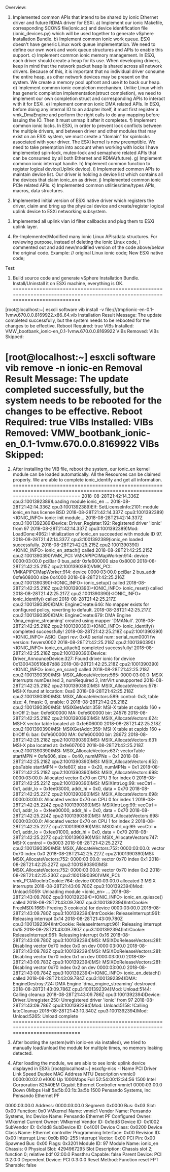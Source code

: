 Overview:
1. Implemented common APIs that intend to be shared by ionic Ethernet driver and
future RDMA driver for ESXi.
    a) Implement our ionic Makefile, corresponding SCONS file(ionic.sc) and device
         identification file (ionic_devices.py) which will be used together to generate
         vSphere Installation Bundle.
    b) Implement common ionic work queue. ESXi doesn't have generic Linux work queue
        implementation. We need to define our own work and work queue structures and
        APIs to enable this support.
    c) Implement common ionic memory management. In ESXi, each driver should create
        a heap for its use. When developing drivers, keep in mind that the network packet heap
        is shared across all network drivers. Because of this, it is important that no individual driver
        consume the entire heap, as other network devices may be present on the system.
        We create a memory pool upfront and use it to back our heap.
    d) Implement common ionic completion mechanism. Unlike Linux which has generic
        completion implementation(struct completion), we need to implement our own
        completion struct and corresponding APIs to interact with it for ESXi.
    e) Implement common ionic DMA related APIs. In ESXi, before doing any internal IO to
        an adapter itself, it must first register a vmk_DmaEngine and perform the right calls to
        do any mapping before issuing the IO. Then it must unmap it after it completes.
    f) Implement common ionic locks. In ESXi, in order to prevent lock conflicts between the
        multiple drivers, and between driver and other modules that may exist on an ESXi system,
        we must create a “domain” for spinlocks associated with your driver. The ESXi kernel is now
        preemptible. We need to take preemption into account when working with locks I have
        implemented spin-lock, mutex-lock and semaphore related APIs that can be consumed
        by all both Ethernet and RDMA(future).
    g) Implement common ionic interrupt handle. 
    h) Implement common function to register logical device(Uplink device).
    i)  Implemented common APIs to maintain device list. Our driver is holding a device list which
        contains all the devices that claim ionic_en as driver. 
    j) Implemented common ionic PCIe related APIs.
    k) Implemented common utilities/time/types APIs, macros, data structures.

2. Implemented initial version of ESXi native driver which registers the driver, claim and bring
    up the physical device and create/register logical uplink device to ESXi networking subsystem.

3. Implemented all uplink vlan id filter callbacks and plug them to ESXi uplink layer.

4. Re-Implemented/Modified many ionic Linux APIs/data structures. For reviewing purpose, instead
    of deleting the ionic Linux code, I commented out and add new/modified version of the code above/below
    the original code. Example:
    // original Linux ionic code;
    New ESXi native code;


Test:
1. Build source code and generate vSphere Installation Bundle. Install/Uninstall it on ESXi machine, everything
    is OK. 
=============================================================================================================================

[root@localhost:~] esxcli software vib install -v file:///tmp/ionic-en-0.1-1vmw.670.0.0.8169922.x86_64.vib
Installation Result
   Message: The update completed successfully, but the system needs to be rebooted for the changes to be effective.
   Reboot Required: true
   VIBs Installed: VMW_bootbank_ionic-en_0.1-1vmw.670.0.0.8169922
   VIBs Removed: 
   VIBs Skipped: 

[root@localhost:~] esxcli software vib remove -n ionic-en
Removal Result
   Message: The update completed successfully, but the system needs to be rebooted for the changes to be effective.
   Reboot Required: true
   VIBs Installed: 
   VIBs Removed: VMW_bootbank_ionic-en_0.1-1vmw.670.0.0.8169922
   VIBs Skipped: 
=============================================================================================================================


2. After installing the VIB file, reboot the system, our ionic_en kernel module can be loaded automatically. All the
    Resources can be claimed properly. We are able to complete ionic_identify and get all information.
=============================================================================================================================
2018-08-28T21:42:14.336Z cpu3:1001392389)Loading module ionic_en ...
2018-08-28T21:42:14.336Z cpu3:1001392389)Elf: SetLicenseInfo:2101: module ionic_en has license BSD
2018-08-28T21:42:14.337Z cpu3:1001392389)<IONIC_INFO> ionic: init module...
2018-08-28T21:42:14.337Z cpu3:1001392389)Device: Driver_Register:192: Registered driver 'ionic' from 97
2018-08-28T21:42:14.337Z cpu3:1001392389)Mod: LoadDone:4962: Initialization of ionic_en succeeded with module ID 97.
2018-08-28T21:42:14.337Z cpu3:1001392389)ionic_en loaded successfully.
2018-08-28T21:42:25.215Z cpu2:1001390390)<IONIC_INFO> ionic_en_attach() called
2018-08-28T21:42:25.215Z cpu2:1001390390)VMK_PCI: VMKAPIPCIMapWorker:914: device 0000:03:00.0 pciBar 0 bus_addr 0xfe600000 size 0x8000
2018-08-28T21:42:25.215Z cpu2:1001390390)VMK_PCI: VMKAPIPCIMapWorker:914: device 0000:03:00.0 pciBar 2 bus_addr 0xfe608000 size 0x4000
2018-08-28T21:42:25.216Z cpu2:1001390390)<IONIC_INFO> ionic_setup() called
2018-08-28T21:42:25.216Z cpu2:1001390390)<IONIC_INFO> ionic_reset() called
2018-08-28T21:42:25.217Z cpu2:1001390390)<IONIC_INFO> ionic_identify() called
2018-08-28T21:42:25.217Z cpu2:1001390390)DMA: EngineCreate:646: No mapper exists for configured policy, reverting to default.
2018-08-28T21:42:25.217Z cpu2:1001390390)DMA: EngineCreate:679: DMA Engine 'dma_engine_streaming' created using mapper 'DMANull'.
2018-08-28T21:42:25.218Z cpu2:1001390390)<IONIC_INFO> ionic_identify() completed successfully!
2018-08-28T21:42:25.218Z cpu2:1001390390)<IONIC_INFO> ASIC: Capri rev: 0xA0 serial num: serial_num0001 fw version: fwvers0002
2018-08-28T21:42:25.218Z cpu2:1001390390)<IONIC_INFO> ionic_en_attach() completed successfully!
2018-08-28T21:42:25.218Z cpu2:1001390390)Device: Driver_AnnounceDevice:327: Found driver ionic for device 0x1300430516b87d88
2018-08-28T21:42:25.218Z cpu2:1001390390)<IONIC_INFO> ionic_en_scan() called
2018-08-28T21:42:25.218Z cpu2:1001390390)MSI: MSIX_AllocateVectors:565: 0000:03:00.0: MSIX interrupts numDesired 3, numRequired 3, intrVirt unsupported
2018-08-28T21:42:25.218Z cpu2:1001390390)MSI: MSIX_AllocateVectors:578: MSI-X found at location: 0xa0
2018-08-28T21:42:25.218Z cpu2:1001390390)MSI: MSIX_AllocateVectors:589: control: 0x3, table size: 4, fmask: 0, enable: 0
2018-08-28T21:42:25.218Z cpu2:1001390390)MSI: MSIXGetAddr:359: MSI-X table at capIdx 160 + birOff 2: bar: 0xfe600000 MA: 0xfe600000 bir: 24576
2018-08-28T21:42:25.218Z cpu2:1001390390)MSI: MSIX_AllocateVectors:624: MSI-X vector table located at: 0xfe606000
2018-08-28T21:42:25.218Z cpu2:1001390390)MSI: MSIXGetAddr:359: MSI-X table at capIdx 160 + birOff 6: bar: 0xfe600000 MA: 0xfe600000 bir: 28672
2018-08-28T21:42:25.218Z cpu2:1001390390)MSI: MSIX_AllocateVectors:631: MSI-X pba located at: 0xfe607000
2018-08-28T21:42:25.218Z cpu2:1001390390)MSI: MSIX_AllocateVectors:637: vectorTable startMPN = 0xfe606, size = 0x40, numMPNs = 0x1
2018-08-28T21:42:25.218Z cpu2:1001390390)MSI: MSIX_AllocateVectors:652: pbaTable startMPN = 0xfe607, size = 0x20, numMPNs = 0x1
2018-08-28T21:42:25.218Z cpu2:1001390390)MSI: MSIX_AllocateVectors:698: 0000:03:00.0: Allocated vector 0x70 on CPU 3 for index 0
2018-08-28T21:42:25.221Z cpu2:1001390390)MSI: MSIXIntrLog:99: vecCtrl = 0x1, addr_lo = 0xfee03000, addr_hi = 0x0, data = 0x70
2018-08-28T21:42:25.221Z cpu2:1001390390)MSI: MSIX_AllocateVectors:698: 0000:03:00.0: Allocated vector 0x70 on CPU 0 for index 1
2018-08-28T21:42:25.224Z cpu2:1001390390)MSI: MSIXIntrLog:99: vecCtrl = 0x1, addr_lo = 0xfee00000, addr_hi = 0x0, data = 0x70
2018-08-28T21:42:25.224Z cpu2:1001390390)MSI: MSIX_AllocateVectors:698: 0000:03:00.0: Allocated vector 0x70 on CPU 1 for index 2
2018-08-28T21:42:25.227Z cpu2:1001390390)MSI: MSIXIntrLog:99: vecCtrl = 0x1, addr_lo = 0xfee01000, addr_hi = 0x0, data = 0x70
2018-08-28T21:42:25.227Z cpu2:1001390390)MSI: MSIX_AllocateVectors:747: MSI-X control = 0x8003
2018-08-28T21:42:25.227Z cpu2:1001390390)MSI: MSIX_AllocateVectors:752: 0000:03:00.0: vector 0x70 index 0x0
2018-08-28T21:42:25.227Z cpu2:1001390390)MSI: MSIX_AllocateVectors:752: 0000:03:00.0: vector 0x70 index 0x1
2018-08-28T21:42:25.227Z cpu2:1001390390)MSI: MSIX_AllocateVectors:752: 0000:03:00.0: vector 0x70 index 0x2
2018-08-28T21:42:25.230Z cpu2:1001390390)VMK_PCI: vmk_PCIAllocIntrCookie:764: device 0000:03:00.0 allocated 3 MSIX interrupts
2018-08-28T21:43:09.780Z cpu3:1001392394)Mod: Unload:5059: Unloading module <ionic_en> ...
2018-08-28T21:43:09.780Z cpu3:1001392394)<IONIC_INFO> ionic_en_quiesce() called
2018-08-28T21:43:09.780Z cpu3:1001392394)IntrCookie: FreeMSIX:1669: Freeing 3 cookie(s) for device 0000:03:00.0
2018-08-28T21:43:09.780Z cpu3:1001392394)IntrCookie: ReleaseInterrupt:961: Releasing interrupt 0x14
2018-08-28T21:43:09.780Z cpu3:1001392394)IntrCookie: ReleaseInterrupt:961: Releasing interrupt 0x15
2018-08-28T21:43:09.780Z cpu3:1001392394)IntrCookie: ReleaseInterrupt:961: Releasing interrupt 0x16
2018-08-28T21:43:09.780Z cpu3:1001392394)MSI: MSIXDoReleaseVectors:281: Disabling vector 0x70 index 0x0 on dev 0000:03:00.0
2018-08-28T21:43:09.782Z cpu3:1001392394)MSI: MSIXDoReleaseVectors:281: Disabling vector 0x70 index 0x1 on dev 0000:03:00.0
2018-08-28T21:43:09.783Z cpu3:1001392394)MSI: MSIXDoReleaseVectors:281: Disabling vector 0x70 index 0x2 on dev 0000:03:00.0
2018-08-28T21:43:09.784Z cpu3:1001392394)<IONIC_INFO> ionic_en_detach() called
2018-08-28T21:43:09.784Z cpu3:1001392394)DMA: EngineDestroy:724: DMA Engine 'dma_engine_streaming' destroyed.
2018-08-28T21:43:09.786Z cpu3:1001392394)Mod: Unload:5144: Calling cleanup
2018-08-28T21:43:09.786Z cpu3:1001392394)Device: Driver_Unregister:250: Unregistered driver 'ionic' from 97
2018-08-28T21:43:09.786Z cpu3:1001392394)Mod: Unload:5158: !Calling lateCleanup
2018-08-28T21:43:10.340Z cpu3:1001392394)Mod: Unload:5265: Unload complete
=============================================================================================================================

3. After booting the system(with ionic-en via installed), we tried to manually load/unload the module for multiple times,
    no memory leaking detected.
4. After loading the module, we are able to see ionic uplink device displayed in ESXi:
[root@localhost:~] esxcfg-nics -l
Name    PCI          Driver      Link Speed      Duplex MAC Address       MTU    Description
vmnic0  0000:00:02.0 e1000       Up   1000Mbps   Full   52:54:00:12:34:56 1500   Intel Corporation 82540EM Gigabit Ethernet Controller
vmnic1  0000:03:00.0             Down 0Mbps      Half   5a:5b:03:1b:3a:5b 1500   Pensando Systems, Inc Pensando Ethernet PF

0000:03:00.0
   Address: 0000:03:00.0
   Segment: 0x0000
   Bus: 0x03
   Slot: 0x00
   Function: 0x0
   VMkernel Name: vmnic1
   Vendor Name: Pensando Systems, Inc
   Device Name: Pensando Ethernet PF
   Configured Owner: VMkernel
   Current Owner: VMkernel
   Vendor ID: 0x1dd8
   Device ID: 0x1002
   SubVendor ID: 0x1dd8
   SubDevice ID: 0x4001
   Device Class: 0x0200
   Device Class Name: Ethernet controller
   Programming Interface: 0x00
   Revision ID: 0x00
   Interrupt Line: 0x0b
   IRQ: 255
   Interrupt Vector: 0x00
   PCI Pin: 0x00
   Spawned Bus: 0x00
   Flags: 0x3201
   Module ID: 97
   Module Name: ionic_en
   Chassis: 0
   Physical Slot: 4294967295
   Slot Description: Chassis slot 2; function 0; relative bdf 02:00.0
   Passthru Capable: false
   Parent Device: PCI 0:2:0:0
   Dependent Device: PCI 0:3:0:0
   Reset Method: Function reset
   FPT Sharable: false



